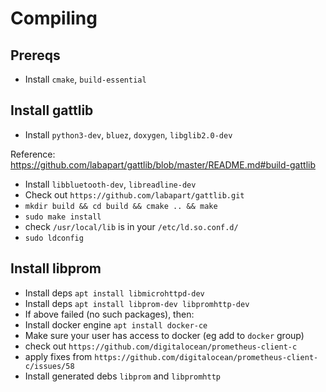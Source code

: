 
# Compiling

## Prereqs
- Install `cmake`, `build-essential`

## Install gattlib  

- Install `python3-dev`, `bluez`, `doxygen`, `libglib2.0-dev`

Reference: https://github.com/labapart/gattlib/blob/master/README.md#build-gattlib
- Install `libbluetooth-dev`, `libreadline-dev`
- Check out `https://github.com/labapart/gattlib.git`
- `mkdir build && cd build && cmake .. && make`
- `sudo make install`
- check `/usr/local/lib` is in your `/etc/ld.so.conf.d/`
- `sudo ldconfig`

## Install libprom
- Install deps `apt install libmicrohttpd-dev`
- Install deps `apt install libprom-dev libpromhttp-dev`
- If above failed (no such packages), then:
- Install docker engine `apt install docker-ce`
- Make sure your user has access to docker (eg add to `docker` group)
- check out `https://github.com/digitalocean/prometheus-client-c`
- apply fixes from `https://github.com/digitalocean/prometheus-client-c/issues/58`
- Install generated debs `libprom` and `libpromhttp`